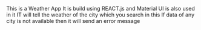 This is a Weather App 
It is build using REACT.js and Material UI is also used in it
IT will tell the weather of the city which you search in this
If data of any city is not available then it will send an error message
